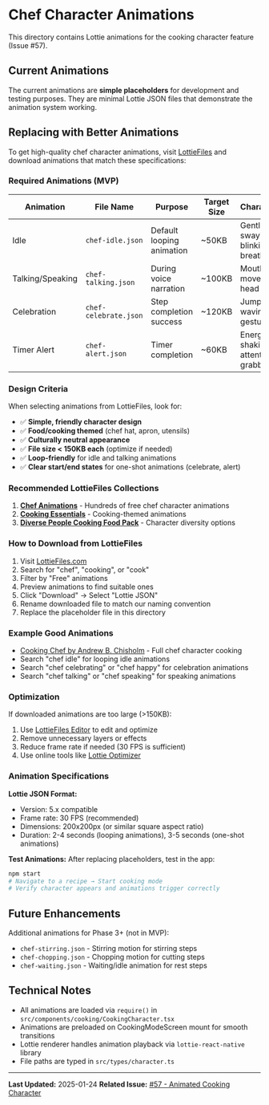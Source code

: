 # Chef Character Animations

This directory contains Lottie animations for the cooking character feature (Issue #57).

## Current Animations

The current animations are **simple placeholders** for development and testing purposes. They are minimal Lottie JSON files that demonstrate the animation system working.

## Replacing with Better Animations

To get high-quality chef character animations, visit [LottieFiles](https://lottiefiles.com/free-animations/chef) and download animations that match these specifications:

### Required Animations (MVP)

| Animation | File Name | Purpose | Target Size | Characteristics |
|-----------|-----------|---------|-------------|----------------|
| Idle | `chef-idle.json` | Default looping animation | ~50KB | Gentle swaying, blinking, breathing |
| Talking/Speaking | `chef-talking.json` | During voice narration | ~100KB | Mouth movement, head bobbing |
| Celebration | `chef-celebrate.json` | Step completion success | ~120KB | Jumping, waving, excited gesture |
| Timer Alert | `chef-alert.json` | Timer completion | ~60KB | Energetic shaking, attention-grabbing |

### Design Criteria

When selecting animations from LottieFiles, look for:

- ✅ **Simple, friendly character design**
- ✅ **Food/cooking themed** (chef hat, apron, utensils)
- ✅ **Culturally neutral appearance**
- ✅ **File size < 150KB each** (optimize if needed)
- ✅ **Loop-friendly** for idle and talking animations
- ✅ **Clear start/end states** for one-shot animations (celebrate, alert)

### Recommended LottieFiles Collections

1. **[Chef Animations](https://lottiefiles.com/free-animations/chef)** - Hundreds of free chef character animations
2. **[Cooking Essentials](https://lottiefiles.com/free-animations/cooking)** - Cooking-themed animations
3. **[Diverse People Cooking Food Pack](https://lottiefiles.com/marketplace/diverse-people-cooking-food)** - Character diversity options

### How to Download from LottieFiles

1. Visit [LottieFiles.com](https://lottiefiles.com)
2. Search for "chef", "cooking", or "cook"
3. Filter by "Free" animations
4. Preview animations to find suitable ones
5. Click "Download" → Select "Lottie JSON"
6. Rename downloaded file to match our naming convention
7. Replace the placeholder file in this directory

### Example Good Animations

- [Cooking Chef by Andrew B. Chisholm](https://lottiefiles.com/104313-cooking-chef) - Full chef character cooking
- Search "chef idle" for looping idle animations
- Search "chef celebrating" or "chef happy" for celebration animations
- Search "chef talking" or "chef speaking" for speaking animations

### Optimization

If downloaded animations are too large (>150KB):

1. Use [LottieFiles Editor](https://app.lottiefiles.com/) to edit and optimize
2. Remove unnecessary layers or effects
3. Reduce frame rate if needed (30 FPS is sufficient)
4. Use online tools like [Lottie Optimizer](https://lottiefiles.com/tools/lottie-optimizer)

### Animation Specifications

**Lottie JSON Format:**
- Version: 5.x compatible
- Frame rate: 30 FPS (recommended)
- Dimensions: 200x200px (or similar square aspect ratio)
- Duration: 2-4 seconds (looping animations), 3-5 seconds (one-shot animations)

**Test Animations:**
After replacing placeholders, test in the app:
```bash
npm start
# Navigate to a recipe → Start cooking mode
# Verify character appears and animations trigger correctly
```

## Future Enhancements

Additional animations for Phase 3+ (not in MVP):

- `chef-stirring.json` - Stirring motion for stirring steps
- `chef-chopping.json` - Chopping motion for cutting steps
- `chef-waiting.json` - Waiting/idle animation for rest steps

## Technical Notes

- All animations are loaded via `require()` in `src/components/cooking/CookingCharacter.tsx`
- Animations are preloaded on CookingModeScreen mount for smooth transitions
- Lottie renderer handles animation playback via `lottie-react-native` library
- File paths are typed in `src/types/character.ts`

---

**Last Updated:** 2025-01-24
**Related Issue:** [#57 - Animated Cooking Character](https://github.com/dianadragoi35/InstaDishMobile/issues/57)
